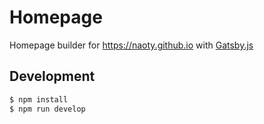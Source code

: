 # Homepage
Homepage builder for https://naoty.github.io with [Gatsby.js](https://www.gatsbyjs.org/)

## Development

```sh
$ npm install
$ npm run develop
```
